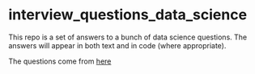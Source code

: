 # interview_questions_data_science

This repo is a set of answers to a bunch of data science questions.  The answers will appear in both text and in code (where appropriate).

The questions come from [here](https://analyticsweek.com/66-job-interview-questions-for-data-scientists/)
